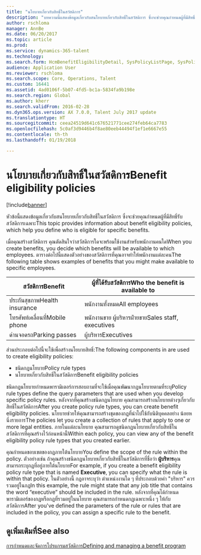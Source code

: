 ```yaml
---
title: "นโยบายเกี่ยวกับสิทธิ์ในสวัสดิการ"
description: "บทความนี้แสดงข้อมูลเกี่ยวกับสนโยบายเกี่ยวกับสิทธิ์ในสวัสดิการ ซึ่งจะช่วยคุณกำหนดผู้ที่มีสิทธิ์รับสวัสดิการเฉพาะ"
author: rschloma
manager: AnnBe
ms.date: 06/20/2017
ms.topic: article
ms.prod: 
ms.service: dynamics-365-talent
ms.technology: 
ms.search.form: HcmBenefitEligibilityDetail, SysPolicyListPage, SysPolicySourceDocumentRuleType
audience: Application User
ms.reviewer: rschloma
ms.search.scope: Core, Operations, Talent
ms.custom: 16441
ms.assetid: 4ad0106f-5b07-4fd5-bc1a-5834fa9b198e
ms.search.region: Global
ms.author: kherr
ms.search.validFrom: 2016-02-28
ms.dyn365.ops.version: AX 7.0.0, Talent July 2017 update
ms.translationtype: HT
ms.sourcegitcommit: ceea24519d641c676521771cee274feb64ca7783
ms.openlocfilehash: 5c0af3d9446b4f8ae80eeb44494f1ef1e6667e55
ms.contentlocale: th-th
ms.lasthandoff: 01/19/2018

---
```


# <a name="benefit-eligibility-policies"></a><span data-ttu-id="bbb24-103">นโยบายเกี่ยวกับสิทธิ์ในสวัสดิการ</span><span class="sxs-lookup"><span data-stu-id="bbb24-103">Benefit eligibility policies</span></span>

[!include[banner](includes/banner.md)]


<span data-ttu-id="bbb24-104">หัวข้อนี้แสดงข้อมูลเกี่ยวกับสนโยบายเกี่ยวกับสิทธิ์ในสวัสดิการ ซึ่งจะช่วยคุณกำหนดผู้ที่มีสิทธิ์รับสวัสดิการเฉพาะ</span><span class="sxs-lookup"><span data-stu-id="bbb24-104">This topic provides information about benefit eligibility policies, which help you define who is eligible for specific benefits.</span></span>

<span data-ttu-id="bbb24-105">เมื่อคุณสร้างสวัสดิการ คุณตัดสินใจว่าสวัสดิการใดจะพร้อมใช้งานสำหรับพนักงานคนใด</span><span class="sxs-lookup"><span data-stu-id="bbb24-105">When you create benefits, you decide which benefits will be available to which employees.</span></span> <span data-ttu-id="bbb24-106">ตารางต่อไปนี้แสดงตัวอย่างของสวัสดิการที่คุณอาจทำให้พนักงานแต่ละคน</span><span class="sxs-lookup"><span data-stu-id="bbb24-106">The following table shows examples of benefits that you might make available to specific employees.</span></span>

| <span data-ttu-id="bbb24-107">สวัสดิการ</span><span class="sxs-lookup"><span data-stu-id="bbb24-107">Benefit</span></span>          | <span data-ttu-id="bbb24-108">ผู้ที่ได้รับสวัสดิการ</span><span class="sxs-lookup"><span data-stu-id="bbb24-108">Who the benefit is available to</span></span> |
|------------------|---------------------------------|
| <span data-ttu-id="bbb24-109">ประกันสุขภาพ</span><span class="sxs-lookup"><span data-stu-id="bbb24-109">Health insurance</span></span> | <span data-ttu-id="bbb24-110">พนักงานทั้งหมด</span><span class="sxs-lookup"><span data-stu-id="bbb24-110">All employees</span></span>                   |
| <span data-ttu-id="bbb24-111">โทรศัพท์เคลื่อนที่</span><span class="sxs-lookup"><span data-stu-id="bbb24-111">Mobile phone</span></span>     | <span data-ttu-id="bbb24-112">พนักงานขาย ผู้บริหารฝ่ายขาย</span><span class="sxs-lookup"><span data-stu-id="bbb24-112">Sales staff, executives</span></span>         |
| <span data-ttu-id="bbb24-113">ด่านจอดรถ</span><span class="sxs-lookup"><span data-stu-id="bbb24-113">Parking passes</span></span>   | <span data-ttu-id="bbb24-114">ผู้บริหาร</span><span class="sxs-lookup"><span data-stu-id="bbb24-114">Executives</span></span>                      |

<span data-ttu-id="bbb24-115">ส่วนประกอบต่อไปนี้จะใช้เพื่อสร้างนโยบายสิทธิ์:</span><span class="sxs-lookup"><span data-stu-id="bbb24-115">The following components in are used to create eligibility policies:</span></span>

-   <span data-ttu-id="bbb24-116">ชนิดกฎนโยบาย</span><span class="sxs-lookup"><span data-stu-id="bbb24-116">Policy rule types</span></span>
-   <span data-ttu-id="bbb24-117">นโยบายเกี่ยวกับสิทธิ์ในสวัสดิการ</span><span class="sxs-lookup"><span data-stu-id="bbb24-117">Benefit eligibility policies</span></span>

<span data-ttu-id="bbb24-118">ชนิดกฎนโยบายกำหนดพารามิเตอร์การสอบถามที่จะใช้เมื่อคุณพัฒนากฎนโยบายตามที่ระบุ</span><span class="sxs-lookup"><span data-stu-id="bbb24-118">Policy rule types define the query parameters that are used when you develop specific policy rules.</span></span> <span data-ttu-id="bbb24-119">หลังจากที่คุณสร้างชนิดกฎนโยบาย คุณสามารถสร้างนโยบายต่างๆเกี่ยวกับสิทธิ์ในสวัสดิการ</span><span class="sxs-lookup"><span data-stu-id="bbb24-119">After you create policy rule types, you can create benefit eligibility policies.</span></span> <span data-ttu-id="bbb24-120">นโยบายช่วยให้คุณสามารถสร้างชุดของกฎที่นำไปใช้กับนิติบุคคลอย่าง น้อยหนึ่งรายการ</span><span class="sxs-lookup"><span data-stu-id="bbb24-120">The policies let you create a collection of rules that apply to one or more legal entities.</span></span> <span data-ttu-id="bbb24-121">ภายในแต่ละนโยบาย คุณสามารถดูชนิดกฎนโยบายเกี่ยวกับสิทธิ์ในสวัสดิการที่คุณสร้างไว้ก่อนหน้านี้</span><span class="sxs-lookup"><span data-stu-id="bbb24-121">Within each policy, you can view any of the benefit eligibility policy rule types that you created earlier.</span></span> 

<span data-ttu-id="bbb24-122">คุณกำหนดขอบเขตของกฎภายใต้นโยบาย</span><span class="sxs-lookup"><span data-stu-id="bbb24-122">You define the scope of the rule within the policy.</span></span> <span data-ttu-id="bbb24-123">ตัวอย่างเช่น ถ้าคุณสร้างชนิดกฎนโยบายเกี่ยวกับสิทธิ์ในสวัสดิการที่ชื่อว่า **ผู้บริหาร**คุณสามารถระบุกฎที่อยู่ภายใต้นโยบาย</span><span class="sxs-lookup"><span data-stu-id="bbb24-123">For example, if you create a benefit eligibility policy rule type that is named **Executive**, you can specify what the rule is within that policy.</span></span> <span data-ttu-id="bbb24-124">ในตัวอย่างนี้ กฎอาจระบุว่า ตำแหน่งงานใด ๆ ที่ประกอบด้วยคำ "บริหาร" ควรรวมอยู่ในกฎ</span><span class="sxs-lookup"><span data-stu-id="bbb24-124">In this example, the rule might state that any job title that contains the word “executive” should be included in the rule.</span></span> <span data-ttu-id="bbb24-125">หลังจากที่คุณได้กำหนดพารามิเตอร์ของกฎหรือกฎที่รวมอยู่ในนโยบาย คุณสามารถกำหนดกฎเฉพาะหนึ่ง ๆ ให้กับสวัสดิการ</span><span class="sxs-lookup"><span data-stu-id="bbb24-125">After you've defined the parameters of the rule or rules that are included in the policy, you can assign a specific rule to the benefit.</span></span>

<a name="see-also"></a><span data-ttu-id="bbb24-126">ดูเพิ่มเติมที่</span><span class="sxs-lookup"><span data-stu-id="bbb24-126">See also</span></span>
--------

[<span data-ttu-id="bbb24-127">การกำหนดและจัดการโปรแกรมสวัสดิการ</span><span class="sxs-lookup"><span data-stu-id="bbb24-127">Defining and managing a benefit program</span></span>](manage-benefit-program.md)





